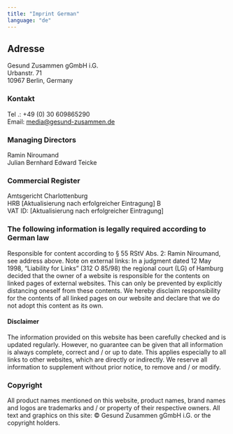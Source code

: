 ```yaml
---
title: "Imprint German"
language: "de"
---
```


## Adresse

Gesund Zusammen gGmbH i.G.<br />
Urbanstr. 71<br />
10967 Berlin, Germany

### Kontakt

Tel .: +49 (0) 30 609865290<br />
Email: media@gesund-zusammen.de

### Managing Directors

Ramin Niroumand<br />
Julian Bernhard Edward Teicke

### Commercial Register

Amtsgericht Charlottenburg<br />
HRB [Aktualisierung nach erfolgreicher Eintragung] B<br />
VAT ID: [Aktualisierung nach erfolgreicher Eintragung]

### The following information is legally required according to German law

Responsible for content according to § 55 RStV Abs. 2: Ramin Niroumand, see address above. Note on external links: In a judgment dated 12 May 1998, “Liability for Links” (312 O 85/98) the regional court (LG) of Hamburg decided that the owner of a website is responsible for the contents on linked pages of external websites. This can only be prevented by explicitly distancing oneself from these contents. We hereby disclaim responsibility for the contents of all linked pages on our website and declare that we do not adopt this content as its own.

#### Disclaimer

The information provided on this website has been carefully checked and is updated regularly. However, no guarantee can be given that all information is always complete, correct and / or up to date. This applies especially to all links to other websites, which are directly
or indirectly. We reserve all information to supplement without prior
notice, to remove and / or modify.

### Copyright

All product names mentioned on this website, product names, brand names and logos are trademarks and / or property of their respective owners. All text and graphics on this site: &copy; Gesund Zusammen gGmbH i.G. or the copyright holders.
